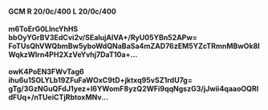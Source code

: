 #### GCM R 20/0c/400 L 20/0c/400
**m6ToErG0LlncYhHS**<br/>**bbOyYGrBV3EdCvi2v/SEalujAlVA+/RyU05YBn52APw=**<br/>**FoTUsQhVWQbmBw5yboWdQNaBaSa4mZAD76zEM5YZcTRmnMBwOk8IWqkzWlrn4PH2XzVeYvhj7DaT10a+...**<br/><br/>
**owK4PoEN3FWvTag6**<br/>**ihu6u1SOLYLb19ZFuFaWOxC9tD+jktxq95vSZ1rdU7g=**<br/>**gTg/3GzNGuQFdJ1yez+l6YWomF8yzQ2WFi9qqNgszG3/jJwii4qaaoOQRldFUq+/nTUeiCTjRbtoxMNv...**